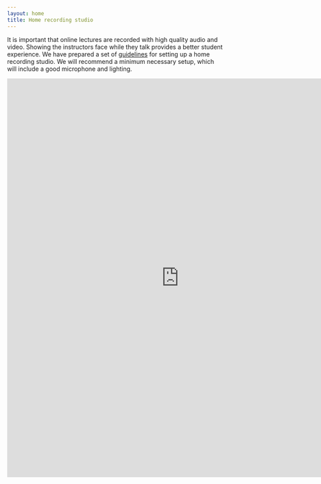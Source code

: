 ```yaml
---
layout: home
title: Home recording studio
---
```


It is important that online lectures are recorded with high quality audio and video. Showing the instructors face while they talk provides a better student experience. We have prepared a set of [guidelines]({{site.baseurl}}/files/infog_hardware.pdf) for setting up a home recording studio. We will recommend a minimum necessary setup, which will include a good microphone and lighting.  
<iframe src="https://docs.google.com/forms/d/e/1FAIpQLSdirnkyd5SgbovPnVaZ1sx2T8nEnlJJUO1XfNlFJ20oY38UDg/viewform?embedded=true" width="800" height="928" frameborder="0" marginheight="0" marginwidth="0">Loading…</iframe>
